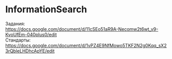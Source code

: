 # InformationSearch  
  
  Задания:  
  https://docs.google.com/document/d/11cSEo51aR9A-Necomw2t6wt_v9-KvoUfEm-040plus0/edit  
  Стандарты:  
  https://docs.google.com/document/d/1vPZ4E9NfMowo5TKF2N2g0Kqq_sX23rQbleLHDhcApYE/edit
